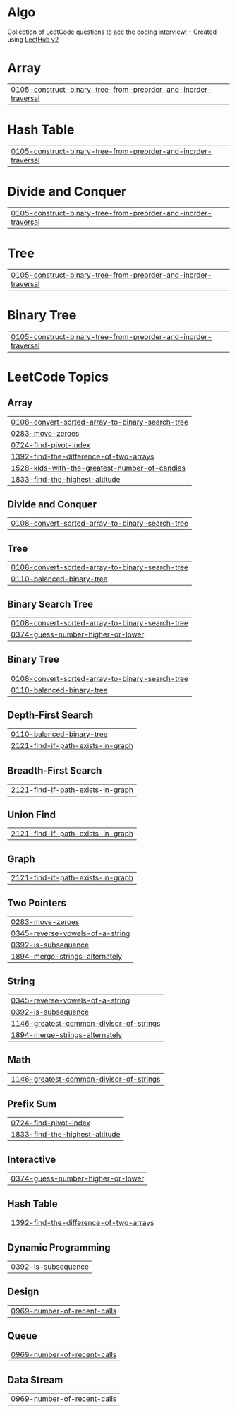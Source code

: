 # Algo
Collection of LeetCode questions to ace the coding interview! - Created using [LeetHub v2](https://github.com/arunbhardwaj/LeetHub-2.0)


# Array
|  |
| ------- |
| [0105-construct-binary-tree-from-preorder-and-inorder-traversal](https://github.com/Luckyleck/Algo/tree/master/0105-construct-binary-tree-from-preorder-and-inorder-traversal) |
# Hash Table
|  |
| ------- |
| [0105-construct-binary-tree-from-preorder-and-inorder-traversal](https://github.com/Luckyleck/Algo/tree/master/0105-construct-binary-tree-from-preorder-and-inorder-traversal) |
# Divide and Conquer
|  |
| ------- |
| [0105-construct-binary-tree-from-preorder-and-inorder-traversal](https://github.com/Luckyleck/Algo/tree/master/0105-construct-binary-tree-from-preorder-and-inorder-traversal) |
# Tree
|  |
| ------- |
| [0105-construct-binary-tree-from-preorder-and-inorder-traversal](https://github.com/Luckyleck/Algo/tree/master/0105-construct-binary-tree-from-preorder-and-inorder-traversal) |
# Binary Tree
|  |
| ------- |
| [0105-construct-binary-tree-from-preorder-and-inorder-traversal](https://github.com/Luckyleck/Algo/tree/master/0105-construct-binary-tree-from-preorder-and-inorder-traversal) |
<!---LeetCode Topics Start-->
# LeetCode Topics
## Array
|  |
| ------- |
| [0108-convert-sorted-array-to-binary-search-tree](https://github.com/Luckyleck/Algo/tree/master/0108-convert-sorted-array-to-binary-search-tree) |
| [0283-move-zeroes](https://github.com/Luckyleck/Algo/tree/master/0283-move-zeroes) |
| [0724-find-pivot-index](https://github.com/Luckyleck/Algo/tree/master/0724-find-pivot-index) |
| [1392-find-the-difference-of-two-arrays](https://github.com/Luckyleck/Algo/tree/master/1392-find-the-difference-of-two-arrays) |
| [1528-kids-with-the-greatest-number-of-candies](https://github.com/Luckyleck/Algo/tree/master/1528-kids-with-the-greatest-number-of-candies) |
| [1833-find-the-highest-altitude](https://github.com/Luckyleck/Algo/tree/master/1833-find-the-highest-altitude) |
## Divide and Conquer
|  |
| ------- |
| [0108-convert-sorted-array-to-binary-search-tree](https://github.com/Luckyleck/Algo/tree/master/0108-convert-sorted-array-to-binary-search-tree) |
## Tree
|  |
| ------- |
| [0108-convert-sorted-array-to-binary-search-tree](https://github.com/Luckyleck/Algo/tree/master/0108-convert-sorted-array-to-binary-search-tree) |
| [0110-balanced-binary-tree](https://github.com/Luckyleck/Algo/tree/master/0110-balanced-binary-tree) |
## Binary Search Tree
|  |
| ------- |
| [0108-convert-sorted-array-to-binary-search-tree](https://github.com/Luckyleck/Algo/tree/master/0108-convert-sorted-array-to-binary-search-tree) |
| [0374-guess-number-higher-or-lower](https://github.com/Luckyleck/Algo/tree/master/0374-guess-number-higher-or-lower) |
## Binary Tree
|  |
| ------- |
| [0108-convert-sorted-array-to-binary-search-tree](https://github.com/Luckyleck/Algo/tree/master/0108-convert-sorted-array-to-binary-search-tree) |
| [0110-balanced-binary-tree](https://github.com/Luckyleck/Algo/tree/master/0110-balanced-binary-tree) |
## Depth-First Search
|  |
| ------- |
| [0110-balanced-binary-tree](https://github.com/Luckyleck/Algo/tree/master/0110-balanced-binary-tree) |
| [2121-find-if-path-exists-in-graph](https://github.com/Luckyleck/Algo/tree/master/2121-find-if-path-exists-in-graph) |
## Breadth-First Search
|  |
| ------- |
| [2121-find-if-path-exists-in-graph](https://github.com/Luckyleck/Algo/tree/master/2121-find-if-path-exists-in-graph) |
## Union Find
|  |
| ------- |
| [2121-find-if-path-exists-in-graph](https://github.com/Luckyleck/Algo/tree/master/2121-find-if-path-exists-in-graph) |
## Graph
|  |
| ------- |
| [2121-find-if-path-exists-in-graph](https://github.com/Luckyleck/Algo/tree/master/2121-find-if-path-exists-in-graph) |
## Two Pointers
|  |
| ------- |
| [0283-move-zeroes](https://github.com/Luckyleck/Algo/tree/master/0283-move-zeroes) |
| [0345-reverse-vowels-of-a-string](https://github.com/Luckyleck/Algo/tree/master/0345-reverse-vowels-of-a-string) |
| [0392-is-subsequence](https://github.com/Luckyleck/Algo/tree/master/0392-is-subsequence) |
| [1894-merge-strings-alternately](https://github.com/Luckyleck/Algo/tree/master/1894-merge-strings-alternately) |
## String
|  |
| ------- |
| [0345-reverse-vowels-of-a-string](https://github.com/Luckyleck/Algo/tree/master/0345-reverse-vowels-of-a-string) |
| [0392-is-subsequence](https://github.com/Luckyleck/Algo/tree/master/0392-is-subsequence) |
| [1146-greatest-common-divisor-of-strings](https://github.com/Luckyleck/Algo/tree/master/1146-greatest-common-divisor-of-strings) |
| [1894-merge-strings-alternately](https://github.com/Luckyleck/Algo/tree/master/1894-merge-strings-alternately) |
## Math
|  |
| ------- |
| [1146-greatest-common-divisor-of-strings](https://github.com/Luckyleck/Algo/tree/master/1146-greatest-common-divisor-of-strings) |
## Prefix Sum
|  |
| ------- |
| [0724-find-pivot-index](https://github.com/Luckyleck/Algo/tree/master/0724-find-pivot-index) |
| [1833-find-the-highest-altitude](https://github.com/Luckyleck/Algo/tree/master/1833-find-the-highest-altitude) |
## Interactive
|  |
| ------- |
| [0374-guess-number-higher-or-lower](https://github.com/Luckyleck/Algo/tree/master/0374-guess-number-higher-or-lower) |
## Hash Table
|  |
| ------- |
| [1392-find-the-difference-of-two-arrays](https://github.com/Luckyleck/Algo/tree/master/1392-find-the-difference-of-two-arrays) |
## Dynamic Programming
|  |
| ------- |
| [0392-is-subsequence](https://github.com/Luckyleck/Algo/tree/master/0392-is-subsequence) |
## Design
|  |
| ------- |
| [0969-number-of-recent-calls](https://github.com/Luckyleck/Algo/tree/master/0969-number-of-recent-calls) |
## Queue
|  |
| ------- |
| [0969-number-of-recent-calls](https://github.com/Luckyleck/Algo/tree/master/0969-number-of-recent-calls) |
## Data Stream
|  |
| ------- |
| [0969-number-of-recent-calls](https://github.com/Luckyleck/Algo/tree/master/0969-number-of-recent-calls) |
<!---LeetCode Topics End-->
